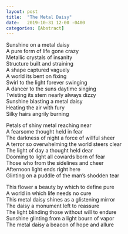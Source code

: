 ```yaml
---
layout: post
title:  "The Metal Daisy"
date:   2019-10-31 12-00 -0400
categories: [Abstract]
---
```

Sunshine on a metal daisy  
A pure form of life gone crazy  
Metallic crystals of insanity  
Structure built and straining  
A shape captured vaguely  
A world its bent on fixing  
Swirl to the light forever swinging  
A dancer to the suns daytime singing  
Twisting its stem nearly always dizzy  
Sunshine blasting a metal daisy  
Heating the air with fury  
Silky hairs angrily burning  

Petals of shiny metal reaching near  
A fearsome thought held in fear  
The darkness of night a force of willful sheer  
A terror so overwhelming the world steers clear  
The light of day a thought held dear  
Dooming to light all cowards born of fear  
Those who from the sidelines and cheer  
Afternoon light ends right here  
Glinting on a puddle of the man’s shodden tear  

This flower a beauty by which to define pure  
A world in which life needs no cure  
This metal daisy shines as a glistening mirror  
The daisy a monument left to reassure  
The light blinding those without will to endure  
Sunshine glinting from a light bourn of vapor  
The metal daisy a beacon of hope and allure  

